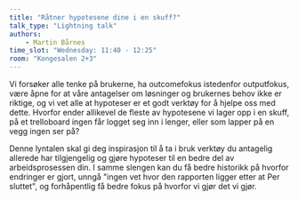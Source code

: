 ```yaml
---
title: "Råtner hypotesene dine i en skuff?"
talk_type: "Lightning talk"
authors:
    - Martin Bårnes
time_slot: "Wednesday: 11:40 - 12:25"
room: "Kongesalen 2+3"
---
```

Vi forsøker alle tenke på brukerne, ha outcomefokus istedenfor outputfokus, være åpne for at våre antagelser om løsninger og brukernes behov ikke er riktige, og vi vet alle at hypoteser er et godt verktøy for å hjelpe oss med dette.
Hvorfor ender allikevel de fleste av hypotesene vi lager opp i en skuff, på et trelloboard ingen får logget seg inn i lenger, eller som lapper på en vegg ingen ser på?

Denne lyntalen skal gi deg inspirasjon til å ta i bruk verktøy du antagelig allerede har tilgjengelig og gjøre hypoteser til en bedre del av arbeidsprosessen din.
I samme slengen kan du få bedre historikk på hvorfor endringer er gjort, unngå "ingen vet hvor den rapporten ligger etter at Per sluttet", og forhåpentlig få bedre fokus på hvorfor vi gjør det vi gjør.
